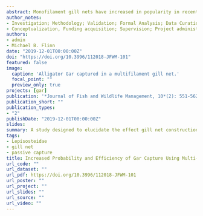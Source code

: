 ```yaml
---
abstract: Monofilament gill nets have increased in popularity in recent decades and are often considered to be superior to multifilament gill nets; however, this claim is still contested by many researchers. Target species, habitat characteristics, and mesh characteristics can all affect the efficacy and selectivity of these nets. Increased angling interest and declining home ranges have led to increased management efforts for gars (Lepisosteidae) among state and federal agencies. However, the sampling of gar species is notoriously difficult and has hindered subsequent management actions in some cases. This study aimed to compare probability and incidence rate of gar capture between net constructions (multi- vs. monofilament), net length (75 vs. 46 m length), sampling habitat (run vs. bend), and deployment orientation (parallel vs. perpendicular vs. diagonal in relation to river channel). We also assessed mode of capture to investigate the effects of small mesh sizes (50.8 mm) on capture and potential retention of gars captured in gill nets. Results showed that the use of multifilament gill nets were three times more likely to capture at least one gar (1.3–6.3, 95% CI) than monofilament nets. Multifilament gill nets also averaged approximately twice as many gars per net than monofilament gill nets. Increasing water temperature also significantly increased the probability of gar capture, particularly above 15 C. In addition to mesh type and water temperature, habitat and gill net orientation also had significant effects on the incidence rate of gar capture. We primarily captured gars captured in the gill nets by entanglement (63%), which may have allowed for the wide range of length frequencies sampled in this study. Our study highlights the importance of considering multiple gill net constructions, deployments, and habitats when designing a research project or management plan for gar species. The use of multifilament gill nets can help resource managers to sample gar populations more effectively, resulting in better management strategies and practices.
author_notes:
- Investigation; Methodology; Validation; Formal Analysis; Data Curation; Writing - Original Draft; Visualization
- Conceptualization, Funding acquisition; Supervision; Project administration; Methodology; Writing - Review & editing
authors:
- admin
- Michael B. Flinn
date: "2019-12-01T00:00:00Z"
doi: "https://doi.org/10.3996/112018-JFWM-101"
featured: false
image:
  caption: 'Alligator Gar captured in a multifilament gill net.'
  focal_point: ""
  preview_only: true
projects: [gar]
publication: '*Journal of Fish and Wildlife Management, 10*(2): 551-562'
publication_short: ""
publication_types:
- "2"
publishDate: "2019-12-01T00:00:00Z"
slides: 
summary: A study designed to elucidate the effect gill net construction, size, and deployment orientation on the capture and retention of gar species.
tags:
- Lepisosteidae
- gill net
- passive capture
title: Increased Probability and Efficiency of Gar Capture Using Multi- vs. Monofilament Gill Nets
url_code: ""
url_dataset: ""
url_pdf: https://doi.org/10.3996/112018-JFWM-101
url_poster: ""
url_project: ""
url_slides: ""
url_source: ""
url_video: ""
---
```


